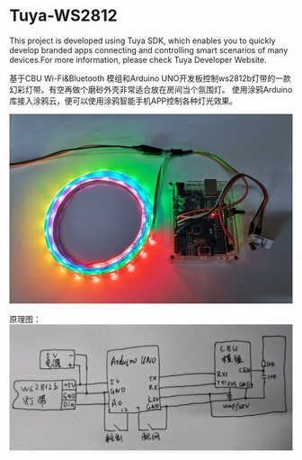 # Tuya-WS2812
This project is developed using Tuya SDK, which enables you to quickly develop branded apps connecting and controlling smart scenarios of many devices.For more information, please check Tuya Developer Website.

基于CBU Wi-Fi&Bluetooth 模组和Arduino UNO开发板控制ws2812b灯带的一款幻彩灯带。有空再做个磨砂外壳非常适合放在房间当个氛围灯。
使用涂鸦Arduino库接入涂鸦云，便可以使用涂鸦智能手机APP控制各种灯光效果。

![fm.jpg](https://github.com/chongdongchen/Tuya-WS2812/blob/main/fm.jpg)

原理图：
![%E5%8E%9F%E7%90%86%E5%9B%BE.png](https://github.com/chongdongchen/Tuya-WS2812/blob/main/%E5%8E%9F%E7%90%86%E5%9B%BE.png)
